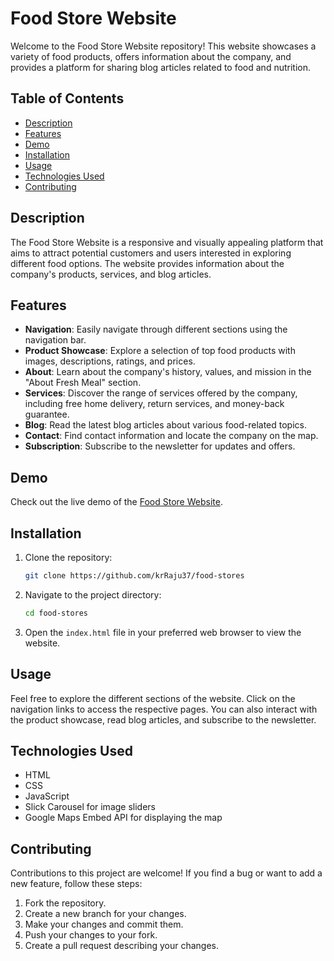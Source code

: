 # Food Store Website

Welcome to the Food Store Website repository! This website showcases a variety of food products, offers information about the company, and provides a platform for sharing blog articles related to food and nutrition.


## Table of Contents

- [Description](#description)
- [Features](#features)
- [Demo](#demo)
- [Installation](#installation)
- [Usage](#usage)
- [Technologies Used](#technologies-used)
- [Contributing](#contributing)

## Description

The Food Store Website is a responsive and visually appealing platform that aims to attract potential customers and users interested in exploring different food options. The website provides information about the company's products, services, and blog articles.

## Features

- **Navigation**: Easily navigate through different sections using the navigation bar.
- **Product Showcase**: Explore a selection of top food products with images, descriptions, ratings, and prices.
- **About**: Learn about the company's history, values, and mission in the "About Fresh Meal" section.
- **Services**: Discover the range of services offered by the company, including free home delivery, return services, and money-back guarantee.
- **Blog**: Read the latest blog articles about various food-related topics.
- **Contact**: Find contact information and locate the company on the map.
- **Subscription**: Subscribe to the newsletter for updates and offers.

## Demo

Check out the live demo of the [Food Store Website](https://raju-food-store.netlify.app/).

## Installation

1. Clone the repository:

   ```bash
   git clone https://github.com/krRaju37/food-stores
   ```

2. Navigate to the project directory:
    ```bash
    cd food-stores
    ```

3. Open the `index.html` file in your preferred web browser to view the website.

## Usage
Feel free to explore the different sections of the website. Click on the navigation links to access the respective pages. You can also interact with the product showcase, read blog articles, and subscribe to the newsletter.


## Technologies Used
- HTML
- CSS
- JavaScript
- Slick Carousel for image sliders
- Google Maps Embed API for displaying the map

## Contributing
Contributions to this project are welcome! If you find a bug or want to add a new feature, follow these steps:

1. Fork the repository.
2. Create a new branch for your changes.
3. Make your changes and commit them.
4. Push your changes to your fork.
5. Create a pull request describing your changes.